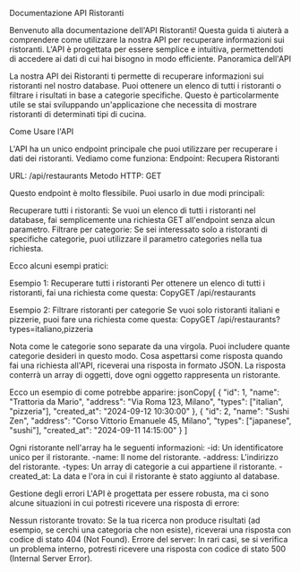 Documentazione API Ristoranti

Benvenuto alla documentazione dell'API Ristoranti! Questa guida ti aiuterà a comprendere come utilizzare la nostra API per recuperare informazioni sui ristoranti. L'API è progettata per essere semplice e intuitiva, permettendoti di accedere ai dati di cui hai bisogno in modo efficiente.
Panoramica dell'API

La nostra API dei Ristoranti ti permette di recuperare informazioni sui ristoranti nel nostro database. Puoi ottenere un elenco di tutti i ristoranti o filtrare i risultati in base a categorie specifiche. Questo è particolarmente utile se stai sviluppando un'applicazione che necessita di mostrare ristoranti di determinati tipi di cucina.

Come Usare l'API

L'API ha un unico endpoint principale che puoi utilizzare per recuperare i dati dei ristoranti. Vediamo come funziona:
Endpoint: Recupera Ristoranti

URL: /api/restaurants
Metodo HTTP: GET

Questo endpoint è molto flessibile. Puoi usarlo in due modi principali:

Recuperare tutti i ristoranti:
Se vuoi un elenco di tutti i ristoranti nel database, fai semplicemente una richiesta GET all'endpoint senza alcun parametro.
Filtrare per categorie:
Se sei interessato solo a ristoranti di specifiche categorie, puoi utilizzare il parametro categories nella tua richiesta.

Ecco alcuni esempi pratici:

Esempio 1: Recuperare tutti i ristoranti
Per ottenere un elenco di tutti i ristoranti, fai una richiesta come questa:
CopyGET /api/restaurants

Esempio 2: Filtrare ristoranti per categorie
Se vuoi solo ristoranti italiani e pizzerie, puoi fare una richiesta come questa:
CopyGET /api/restaurants?types=italiano,pizzeria

Nota come le categorie sono separate da una virgola. Puoi includere quante categorie desideri in questo modo.
Cosa aspettarsi come risposta quando fai una richiesta all'API, riceverai una risposta in formato JSON. La risposta conterrà un array di oggetti, dove ogni oggetto rappresenta un ristorante.

Ecco un esempio di come potrebbe apparire:
jsonCopy[
{
"id": 1,
"name": "Trattoria da Mario",
"address": "Via Roma 123, Milano",
"types": ["italian", "pizzeria"],
"created_at": "2024-09-12 10:30:00"
},
{
"id": 2,
"name": "Sushi Zen",
"address": "Corso Vittorio Emanuele 45, Milano",
"types": ["japanese", "sushi"],
"created_at": "2024-09-11 14:15:00"
}
]

Ogni ristorante nell'array ha le seguenti informazioni:
-id: Un identificatore unico per il ristorante.
-name: Il nome del ristorante.
-address: L'indirizzo del ristorante.
-types: Un array di categorie a cui appartiene il ristorante.
-created_at: La data e l'ora in cui il ristorante è stato aggiunto al database.

Gestione degli errori
L'API è progettata per essere robusta, ma ci sono alcune situazioni in cui potresti ricevere una risposta di errore:

Nessun ristorante trovato:
Se la tua ricerca non produce risultati (ad esempio, se cerchi una categoria che non esiste), riceverai una risposta con codice di stato 404 (Not Found).
Errore del server:
In rari casi, se si verifica un problema interno, potresti ricevere una risposta con codice di stato 500 (Internal Server Error).
